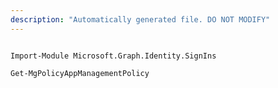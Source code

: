 ```yaml
---
description: "Automatically generated file. DO NOT MODIFY"
---
```


```powershellv1

Import-Module Microsoft.Graph.Identity.SignIns

Get-MgPolicyAppManagementPolicy

```